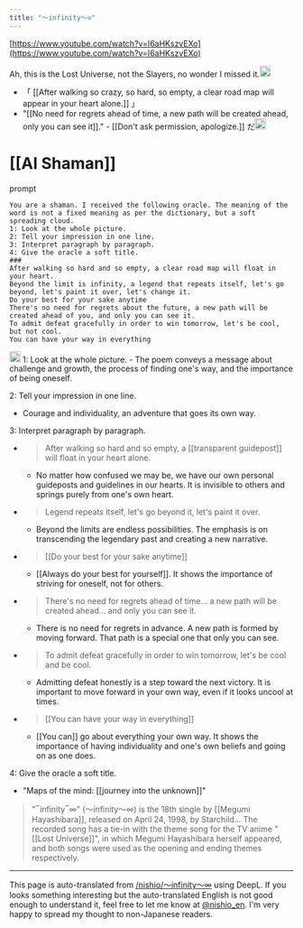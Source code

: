 ```yaml
---
title: "〜infinity〜∞"
---
```


[https://www.youtube.com/watch?v=I6aHKszvEXo](https://www.youtube.com/watch?v=I6aHKszvEXo)

Ah, this is the Lost Universe, not the Slayers, no wonder I missed it.<img src='https://scrapbox.io/api/pages/nishio-en/nishio/icon' alt='nishio.icon' height="19.5"/>
- 「 [[After walking so crazy, so hard, so empty, a clear road map will appear in your heart alone.]] 」
- "[[No need for regrets ahead of time, a new path will be created ahead, only you can see it]]."
        - [[Don't ask permission, apologize.]] だ<img src='https://scrapbox.io/api/pages/nishio-en/nishio/icon' alt='nishio.icon' height="19.5"/>

# [[AI Shaman]]
prompt

```
You are a shaman. I received the following oracle. The meaning of the word is not a fixed meaning as per the dictionary, but a soft spreading cloud.
1: Look at the whole picture.
2: Tell your impression in one line.
3: Interpret paragraph by paragraph.
4: Give the oracle a soft title.
###
After walking so hard and so empty, a clear road map will float in your heart.
Beyond the limit is infinity, a legend that repeats itself, let's go beyond, let's paint it over, let's change it.
Do your best for your sake anytime
There's no need for regrets about the future, a new path will be created ahead of you, and only you can see it.
To admit defeat gracefully in order to win tomorrow, let's be cool, but not cool.
You can have your way in everything
```

<img src='https://scrapbox.io/api/pages/nishio-en/gpt-4/icon' alt='gpt-4.icon' height="19.5"/>
1: Look at the whole picture.
- The poem conveys a message about challenge and growth, the process of finding one's way, and the importance of being oneself.

2: Tell your impression in one line.
- Courage and individuality, an adventure that goes its own way.

3: Interpret paragraph by paragraph.
- > After walking so hard and so empty, a [[transparent guidepost]] will float in your heart alone.
    - No matter how confused we may be, we have our own personal guideposts and guidelines in our hearts. It is invisible to others and springs purely from one's own heart.
- > Legend repeats itself, let's go beyond it, let's paint it over.
    - Beyond the limits are endless possibilities. The emphasis is on transcending the legendary past and creating a new narrative.
- > [[Do your best for your sake anytime]]
    - [[Always do your best for yourself]]. It shows the importance of striving for oneself, not for others.
- > There's no need for regrets ahead of time... a new path will be created ahead... and only you can see it.
    - There is no need for regrets in advance. A new path is formed by moving forward. That path is a special one that only you can see.
- > To admit defeat gracefully in order to win tomorrow, let's be cool and be cool.
    - Admitting defeat honestly is a step toward the next victory. It is important to move forward in your own way, even if it looks uncool at times.
- > [[You can have your way in everything]]
    - [[You can]] go about everything your own way. It shows the importance of having individuality and one's own beliefs and going on as one does.

4: Give the oracle a soft title.
- "Maps of the mind: [[journey into the unknown]]"


> "‾infinity‾∞" (〜infinity〜∞) is the 18th single by [[Megumi Hayashibara]], released on April 24, 1998, by Starchild... The recorded song has a tie-in with the theme song for the TV anime "[[Lost Universe]]", in which Megumi Hayashibara herself appeared, and both songs were used as the opening and ending themes respectively.

---
This page is auto-translated from [/nishio/〜infinity〜∞](https://scrapbox.io/nishio/〜infinity〜∞) using DeepL. If you looks something interesting but the auto-translated English is not good enough to understand it, feel free to let me know at [@nishio_en](https://twitter.com/nishio_en). I'm very happy to spread my thought to non-Japanese readers.